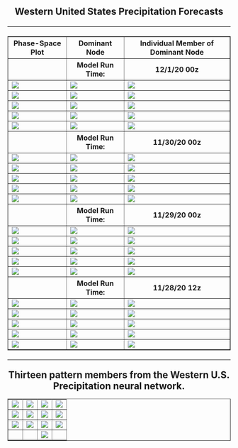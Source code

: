 <html>
  <head>
    <meta charset="utf-8">
    <meta name="viewport" content="width=device-width, initial-scale=1">
  </head>
  <body>
    <h2><center>Western United States Precipitation Forecasts
  <hr>
      


  <table border="1" cellpadding="1" cellspacing="1">
    <tr>
      <th>Phase-Space Plot</th>
      <th>Dominant Node</th>
      <th>Individual Member of Dominant Node</th>
    </tr>
    <tr>
      <th></th>
      <th>Model Run Time:</th>
      <th>12/1/20 00z</th>
    </tr>
    <tr>
      <td><img src="https://user-images.githubusercontent.com/75145898/101054259-ef601880-3545-11eb-805c-7fc540c41852.png"></td>
      <td><img src="https://user-images.githubusercontent.com/75145898/101054446-233b3e00-3546-11eb-9c95-9d3bc7c2688a.png"></td>
      <td><img src="https://user-images.githubusercontent.com/75145898/101054339-0999f680-3546-11eb-939c-cf675f753134.png"></td>
    </tr>
    <tr>
      <td><img src="https://user-images.githubusercontent.com/75145898/101054260-eff8af00-3545-11eb-8458-4c312ebc1d8d.png"></td>
      <td><img src="https://user-images.githubusercontent.com/75145898/101054484-2fbf9680-3546-11eb-838e-3f2cc614ef8f.png"></td>
      <td><img src="https://user-images.githubusercontent.com/75145898/101054344-0999f680-3546-11eb-81d6-83cce66c8b33.png"></td>
    </tr>
    <tr>
      <td><img src="https://user-images.githubusercontent.com/75145898/101054263-eff8af00-3545-11eb-9943-99273c485c27.png"></td>
      <td><img src="https://user-images.githubusercontent.com/75145898/101054544-3c43ef00-3546-11eb-996d-9c477262822a.png"></td>
      <td><img src="https://user-images.githubusercontent.com/75145898/101054345-0a328d00-3546-11eb-8d40-373311b52736.png"></td>
    </tr>
    <tr>
      <td><img src="https://user-images.githubusercontent.com/75145898/101054264-eff8af00-3545-11eb-80cd-06904b569662.png"></td>
      <td><img src="https://user-images.githubusercontent.com/75145898/101054589-4665ed80-3546-11eb-8a9a-7ce8201cd115.png"></td>
      <td><img src="https://user-images.githubusercontent.com/75145898/101054346-0a328d00-3546-11eb-86d1-d85ec0c9f114.png"></td>
    </tr>
    <tr>
      <td><img src="https://user-images.githubusercontent.com/75145898/101054265-eff8af00-3545-11eb-972a-e99165ceddf0.png"></td>
      <td><img src="https://user-images.githubusercontent.com/75145898/101054639-5382dc80-3546-11eb-9fd2-6074bd8235b7.png"></td>
      <td><img src="https://user-images.githubusercontent.com/75145898/101054348-0a328d00-3546-11eb-88e4-f5b017175c48.png"></td>
    </tr>
    <tr>
      <th></th>
      <th>Model Run Time:</th>
      <th>11/30/20 00z</th>
    </tr>
    <tr>
      <td><img src="https://user-images.githubusercontent.com/75145898/100923914-26c6ba80-349d-11eb-8804-0120b520def7.png"></td>
      <td><img src="https://user-images.githubusercontent.com/75145898/100924021-4a8a0080-349d-11eb-85b6-4ee0669b2fd3.png"></td>
      <td><img src="https://user-images.githubusercontent.com/75145898/100933548-c179c600-34aa-11eb-8f3e-78ac8119402f.png"></td>
    </tr>
    <tr>
      <td><img src="https://user-images.githubusercontent.com/75145898/100923916-275f5100-349d-11eb-894e-47502e0d1609.png"></td>
      <td><img src="https://user-images.githubusercontent.com/75145898/100924065-5b3a7680-349d-11eb-8456-439100d70cbc.png"></td>
      <td><img src="https://user-images.githubusercontent.com/75145898/100933549-c179c600-34aa-11eb-9296-559560e2a881.png"></td>
    </tr>
    <tr>
      <td><img src="https://user-images.githubusercontent.com/75145898/100923917-275f5100-349d-11eb-8af3-bc78c57e465a.png"></td>
      <td><img src="https://user-images.githubusercontent.com/75145898/100924093-655c7500-349d-11eb-8044-f8dc8e4d10f7.png"></td>
      <td><img src="https://user-images.githubusercontent.com/75145898/100933550-c2125c80-34aa-11eb-94ce-cd92e3ea87fd.png"></td>
    </tr>
    <tr>
      <td><img src="https://user-images.githubusercontent.com/75145898/100923918-275f5100-349d-11eb-816c-b76333ab00d5.png"></td>
      <td><img src="https://user-images.githubusercontent.com/75145898/100924123-70afa080-349d-11eb-847f-8d20b0d14f3d.png"></td>
      <td><img src="https://user-images.githubusercontent.com/75145898/100933551-c2125c80-34aa-11eb-9328-693a09d9a17b.png"></td>
    </tr>
    <tr>
      <td><img src="https://user-images.githubusercontent.com/75145898/100923919-27f7e780-349d-11eb-8a92-d1ee1196d23d.png"></td>
      <td><img src="https://user-images.githubusercontent.com/75145898/100924148-7b6a3580-349d-11eb-85d1-4de875849566.png"></td>
      <td><img src="https://user-images.githubusercontent.com/75145898/100933553-c2125c80-34aa-11eb-8af8-5d59ae5cd8c6.png"></td>
    </tr>
    <tr>
      <th></th>
      <th>Model Run Time:</th>
      <th>11/29/20 00z</th>
    </tr>
    <tr>
      <td><img src="https://user-images.githubusercontent.com/75145898/100791169-17306e80-33d6-11eb-9be7-86c0b880e407.png"></td>
      <td><img src="https://user-images.githubusercontent.com/75145898/100791280-4050ff00-33d6-11eb-9d9e-897e88e85e18.png"></td>
      <td><img src="https://user-images.githubusercontent.com/75145898/100791237-2e6f5c00-33d6-11eb-9e56-bc728e1fef97.png"></td>
    </tr>
    <tr>
      <td><img src="https://user-images.githubusercontent.com/75145898/100791170-17c90500-33d6-11eb-8636-6e5b53b75900.png"></td>
      <td><img src="https://user-images.githubusercontent.com/75145898/100791298-4ba42a80-33d6-11eb-99a0-34df6bbbced9.png"></td>
      <td><img src="https://user-images.githubusercontent.com/75145898/100791239-2f07f280-33d6-11eb-9a16-3ec1faa0edc4.png"></td>
    </tr>
    <tr>
      <td><img src="https://user-images.githubusercontent.com/75145898/100791171-17c90500-33d6-11eb-8799-9418e8580814.png"></td>
      <td><img src="https://user-images.githubusercontent.com/75145898/100791335-5959b000-33d6-11eb-82ca-3cc2c82e55e4.png"></td>
      <td><img src="https://user-images.githubusercontent.com/75145898/100791241-2f07f280-33d6-11eb-9cc4-aa4eefb94b5a.png"></td>
    </tr>
    <tr>
      <td><img src="https://user-images.githubusercontent.com/75145898/100791172-17c90500-33d6-11eb-8679-d4f7be1e5a24.png"></td>
      <td><img src="https://user-images.githubusercontent.com/75145898/100791357-64144500-33d6-11eb-959b-425b0c6e3b28.png"></td>
      <td><img src="https://user-images.githubusercontent.com/75145898/100791234-2e6f5c00-33d6-11eb-99b7-fb47c9c8edd2.png"></td>
    </tr>
    <tr>
      <td><img src="https://user-images.githubusercontent.com/75145898/100791174-17c90500-33d6-11eb-9438-4d7f5f1e961f.png"></td>
      <td><img src="https://user-images.githubusercontent.com/75145898/100791389-6eceda00-33d6-11eb-85e1-0cd93a74cba4.png"></td>
      <td><img src="https://user-images.githubusercontent.com/75145898/100791236-2e6f5c00-33d6-11eb-8f57-d4c2a9f345f4.png"></td>
    </tr>
    <tr>
      <th></th>
      <th>Model Run Time:</th>
      <th>11/28/20 12z</th>
    </tr>
    <tr>
      <td><img src="https://user-images.githubusercontent.com/75145898/100774071-eee94580-33be-11eb-8888-67abeff95d19.png"></td>
      <td><img src="https://user-images.githubusercontent.com/75145898/100774441-50111900-33bf-11eb-8dae-85a3fd10dd7d.png"></td>
      <td><img src="https://user-images.githubusercontent.com/75145898/100778451-4342f400-33c4-11eb-9e93-141e1e62e3ef.png"></td>
    </tr>
    <tr>
      <td><img src="https://user-images.githubusercontent.com/75145898/100774074-ef81dc00-33be-11eb-838f-b302d4290c42.png"></td>
      <td><img src="https://user-images.githubusercontent.com/75145898/100774495-615a2580-33bf-11eb-8262-edc0e600d2c4.png"></td>
      <td><img src="https://user-images.githubusercontent.com/75145898/100778454-43db8a80-33c4-11eb-9509-e2f72bbe4a33.png"></td>
    </tr>
    <tr>
      <td><img src="https://user-images.githubusercontent.com/75145898/100774076-ef81dc00-33be-11eb-88a3-214df66aa318.png"></td>
      <td><img src="https://user-images.githubusercontent.com/75145898/100774550-6dde7e00-33bf-11eb-94fe-a6c0b4998f5c.png"></td>
      <td><img src="https://user-images.githubusercontent.com/75145898/100778456-43db8a80-33c4-11eb-9140-8c169c6a4b60.png"></td>
    </tr>
    <tr>
      <td><img src="https://user-images.githubusercontent.com/75145898/100774077-ef81dc00-33be-11eb-9fa0-5b5a0d8f9ce3.png"></td>
      <td><img src="https://user-images.githubusercontent.com/75145898/100774611-7cc53080-33bf-11eb-8edf-253681e69ecf.png"></td>
      <td><img src="https://user-images.githubusercontent.com/75145898/100778457-44742100-33c4-11eb-8ee7-0fac1574f3dc.png"></td>
    </tr>
    <tr>
      <td><img src="https://user-images.githubusercontent.com/75145898/100774078-ef81dc00-33be-11eb-9bff-075ec0da5905.png"></td>
      <td><img src="https://user-images.githubusercontent.com/75145898/100774686-923a5a80-33bf-11eb-9cc6-6cb23b615d94.png"></td>
      <td><img src="https://user-images.githubusercontent.com/75145898/100778460-44742100-33c4-11eb-8cfd-b99e21c40ad3.png"></td>
    </tr>
  </table>
  <hr>


<table border="1" cellpadding="1" cellspacing="1">
  <tr>Thirteen pattern members from the Western U.S. Precipitation neural network.</tr>
  <tr>
    <td><img src="https://user-images.githubusercontent.com/75145898/100669200-484b6900-331a-11eb-917b-d590cdda6a59.png"></td>
    <td><img src="https://user-images.githubusercontent.com/75145898/100669239-57321b80-331a-11eb-9bb8-a92b4736b9b8.png"></td>
    <td><img src="https://user-images.githubusercontent.com/75145898/100669268-5f8a5680-331a-11eb-9f69-67432c02f637.png"></td>
    <td><img src="https://user-images.githubusercontent.com/75145898/100669293-67e29180-331a-11eb-9af2-441f1915e477.png"></td>
  </tr>
  <tr>
    <td><img src="https://user-images.githubusercontent.com/75145898/100669317-70d36300-331a-11eb-9282-23abb5982855.png"></td>
    <td><img src="https://user-images.githubusercontent.com/75145898/100669339-792b9e00-331a-11eb-99a2-f106e43d38dd.png"></td>
    <td><img src="https://user-images.githubusercontent.com/75145898/100669364-8052ac00-331a-11eb-8d76-4a405ac6a30d.png"></td>
    <td><img src="https://user-images.githubusercontent.com/75145898/100669391-8a74aa80-331a-11eb-91f3-5170c67ce2ee.png"></td>
  </tr>
  <tr>
    <td><img src="https://user-images.githubusercontent.com/75145898/100669415-96606c80-331a-11eb-9c52-df07b4ed1d7e.png"></td>
    <td><img src="https://user-images.githubusercontent.com/75145898/100669429-9e201100-331a-11eb-9fd1-43f9f5e76080.png"></td>
    <td><img src="https://user-images.githubusercontent.com/75145898/100669455-a6784c00-331a-11eb-91ae-9d39cb1e779b.png"></td>
    <td><img src="https://user-images.githubusercontent.com/75145898/100669474-ad9f5a00-331a-11eb-94de-7069debcf45c.png"></td>
  </tr>
  <tr>
    <td><img src=""></td>
    <td><img src=""></td>
    <td><img src="https://user-images.githubusercontent.com/75145898/100669499-b728c200-331a-11eb-984c-e47151187e84.png"></td>
    <td><img src=""></td>
  </tr>
</table>
    
